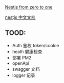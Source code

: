 [Nestjs from zero to one](https://juejin.cn/post/7254793459122438205?searchId=20230723113855BE09918A0C69FB0B4BA2#heading-8)

[nestjs 中文文档](https://docs.nestjs.cn/9/introduction)

## TOOD:

- Auth 鉴权 token/cookie
- heath 健康检查
- 部署 PM2
- openApi
- swagger 文档
- logger 记录
